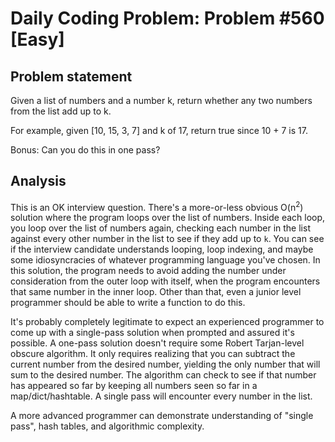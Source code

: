 # Daily Coding Problem: Problem #560 [Easy]  

## Problem statement 

Given a list of numbers and a number k, return whether any two numbers from the
list add up to k.

For example, given [10, 15, 3, 7] and k of 17, return true since 10 + 7 is 17.

Bonus: Can you do this in one pass?

## Analysis

This is an OK interview question.
There's a more-or-less obvious O(n<sup>2</sup>) solution where the program loops
over the list of numbers.
Inside each loop, you loop over the list of numbers again,
checking each number in the list against every other number in the list
to see if they add up to `k`.
You can see if the interview candidate understands looping, loop indexing,
and maybe some idiosyncracies of whatever programming language you've chosen.
In this solution, the program needs to avoid adding the number under
consideration from the outer loop with itself,
when the program encounters that same number in the inner loop.
Other than that, even a junior level programmer should be able to write a function to do this.

It's probably completely legitimate to expect an experienced programmer to come up
with a single-pass solution when prompted and assured it's possible.
A one-pass solution doesn't require some Robert Tarjan-level obscure algorithm.
It only requires realizing that 
you can subtract the current number from the desired number,
yielding the only number that will sum to the desired number.
The algorithm can check to see if that number has appeared so far
by keeping all numbers seen so far in a map/dict/hashtable.
A single pass will encounter every number in the list.

A more advanced programmer can demonstrate understanding of "single pass",
hash tables, and algorithmic complexity.
